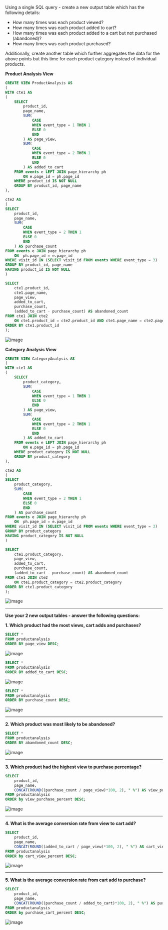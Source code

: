Using a single SQL query - create a new output table which has the following details:

- How many times was each product viewed?
- How many times was each product added to cart?
- How many times was each product added to a cart but not purchased (abandoned)?
- How many times was each product purchased?

Additionally, create another table which further aggregates the data for the above points but this time for each product category instead of individual products.

__Product Analysis View__
```sql
CREATE VIEW ProductAnalysis AS 
(
WITH cte1 AS
(
	SELECT 
		product_id,
		page_name,
		SUM(
			CASE
			WHEN event_type = 1 THEN 1
			ELSE 0
			END
		) AS page_view,
		SUM(
			CASE 
			WHEN event_type = 2 THEN 1
			ELSE 0
			END
		) AS added_to_cart
	FROM events e LEFT JOIN page_hierarchy ph
		ON e.page_id = ph.page_id
	WHERE product_id IS NOT NULL
	GROUP BY product_id, page_name
),

cte2 AS
(
SELECT 
	product_id,
    page_name,
    SUM(
		CASE 
        WHEN event_type = 2 THEN 1
        ELSE 0
        END
    ) AS purchase_count
FROM events e JOIN page_hierarchy ph
	ON 	ph.page_id = e.page_id
WHERE visit_id IN (SELECT visit_id FROM events WHERE event_type = 3)
GROUP BY product_id, page_name
HAVING product_id IS NOT NULL
)

SELECT 
	cte1.product_id, 
    cte1.page_name, 
    page_view, 
    added_to_cart, 
    purchase_count,
    (added_to_cart - purchase_count) AS abandoned_count
FROM cte1 JOIN cte2
	ON cte1.product_id = cte2.product_id AND cte1.page_name = cte2.page_name
ORDER BY cte1.product_id
);
```
![image](https://github.com/arnavbangaria/data-analytics-projects/assets/98005484/432a2fe1-cde0-4c9a-8c0e-7144855366d0)


__Category Analysis View__
```sql
CREATE VIEW CategoryAnalysis AS 
(
WITH cte1 AS
(
	SELECT
		product_category,
		SUM(
			CASE
			WHEN event_type = 1 THEN 1
			ELSE 0
			END
		) AS page_view,
		SUM(
			CASE 
			WHEN event_type = 2 THEN 1
			ELSE 0
			END
		) AS added_to_cart
	FROM events e LEFT JOIN page_hierarchy ph
		ON e.page_id = ph.page_id
	WHERE product_category IS NOT NULL
	GROUP BY product_category
),

cte2 AS
(
SELECT 
	product_category,
    SUM(
		CASE 
        WHEN event_type = 2 THEN 1
        ELSE 0
        END
    ) AS purchase_count
FROM events e JOIN page_hierarchy ph
	ON 	ph.page_id = e.page_id
WHERE visit_id IN (SELECT visit_id FROM events WHERE event_type = 3)
GROUP BY product_category
HAVING product_category IS NOT NULL
)

SELECT 
	cte1.product_category,
    page_view, 
    added_to_cart, 
    purchase_count,
    (added_to_cart - purchase_count) AS abandoned_count
FROM cte1 JOIN cte2
	ON cte1.product_category = cte2.product_category
ORDER BY cte1.product_category
);
```
![image](https://github.com/arnavbangaria/data-analytics-projects/assets/98005484/75657a77-23b7-4e54-aaf3-ce2e28a47a81)

---

__Use your 2 new output tables - answer the following questions:__

__1. Which product had the most views, cart adds and purchases?__
```sql
SELECT *
FROM productanalysis
ORDER BY page_view DESC;
```
![image](https://github.com/arnavbangaria/data-analytics-projects/assets/98005484/6dfa7481-d8de-4532-972b-107cd1e6064e)

```sql
SELECT *
FROM productanalysis
ORDER BY added_to_cart DESC;
```
![image](https://github.com/arnavbangaria/data-analytics-projects/assets/98005484/b342d188-6bf7-41c3-9d53-2a16244e2c02)

```sql
SELECT *
FROM productanalysis
ORDER BY purchase_count DESC;
```
![image](https://github.com/arnavbangaria/data-analytics-projects/assets/98005484/93a938ea-9392-4493-8353-cc939b48da79)

---

__2. Which product was most likely to be abandoned?__
```sql
SELECT *
FROM productanalysis
ORDER BY abandoned_count DESC;
```
![image](https://github.com/arnavbangaria/data-analytics-projects/assets/98005484/6a1ef5d7-c8db-49df-a339-bac01c6f77de)

---

__3. Which product had the highest view to purchase percentage?__
```sql
SELECT
	product_id,
    page_name,
	CONCAT(ROUND((purchase_count / page_view)*100, 2), " %") AS view_purchase_percent
FROM productanalysis
ORDER by view_purchase_percent DESC;
```
![image](https://github.com/arnavbangaria/data-analytics-projects/assets/98005484/7cbe2a52-38f1-49d0-983b-d22f1cd48844)

---

__4. What is the average conversion rate from view to cart add?__
```sql
SELECT
	product_id,
    page_name,
	CONCAT(ROUND((added_to_cart / page_view)*100, 2), " %") AS cart_view_percent
FROM productanalysis
ORDER by cart_view_percent DESC;
```
![image](https://github.com/arnavbangaria/data-analytics-projects/assets/98005484/68921d0e-f2ab-4c9c-aef4-ecfcaa7e3a37)

---

__5. What is the average conversion rate from cart add to purchase?__
```sql
SELECT
	product_id,
    page_name,
	CONCAT(ROUND((purchase_count / added_to_cart)*100, 2), " %") AS purchase_cart_percent
FROM productanalysis
ORDER by purchase_cart_percent DESC;
```
![image](https://github.com/arnavbangaria/data-analytics-projects/assets/98005484/fc47c400-1815-404f-87fd-dd3297355098)
